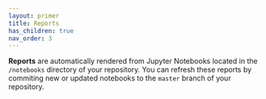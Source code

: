 ```yaml
---
layout: primer
title: Reports
has_children: true
nav_order: 3
---
```


**Reports** are automatically rendered from Jupyter Notebooks located in the `/notebooks` directory of your repository.  You can refresh these reports by commiting new or updated notebooks to the `master` branch of your repository.
